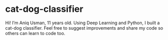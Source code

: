 # cat-dog-classifier
Hi! I’m Aniq Usman, 11 years old. Using Deep Learning and Python, I built a cat-dog classifier. Feel free to suggest improvements and share my code so others can learn to code too.

